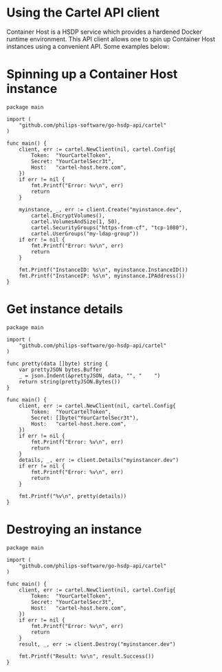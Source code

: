 # Using the Cartel API client
Container Host is a HSDP service which provides a hardened Docker runtime environment. This API client allows one to spin up Container Host instances using a convenient API. Some examples below:

# Spinning up a Container Host instance

```golang
package main

import (
	"github.com/philips-software/go-hsdp-api/cartel"
)

func main() {
	client, err := cartel.NewClient(nil, cartel.Config{
		Token:  "YourCartelToken",
		Secret: "YourCartelSecr3t",
		Host:   "cartel-host.here.com",
	})
	if err != nil {
		fmt.Printf("Error: %v\n", err)
		return
	}

	myinstance, _, err := client.Create("myinstance.dev",
		cartel.EncryptVolumes(),
		cartel.VolumesAndSize(1, 50),
		cartel.SecurityGroups("https-from-cf", "tcp-1080"),
		cartel.UserGroups("my-ldap-group"))
	if err != nil {
		fmt.Printf("Error: %v\n", err)
		return
	}

	fmt.Printf("InstanceID: %s\n", myinstance.InstanceID())
	fmt.Printf("InstanceIP: %s\n", myinstance.IPAddress())
}
```

# Get instance details

```golang
package main

import (
	"github.com/philips-software/go-hsdp-api/cartel"
)

func pretty(data []byte) string {
	var prettyJSON bytes.Buffer
	_ = json.Indent(&prettyJSON, data, "", "    ")
	return string(prettyJSON.Bytes())
}

func main() {
	client, err := cartel.NewClient(nil, cartel.Config{
		Token:  "YourCartelToken",
		Secret: []byte("YourCartelSecr3t"),
		Host:   "cartel-host.here.com",
	})
	if err != nil {
		fmt.Printf("Error: %v\n", err)
		return
	}
	details, _, err := client.Details("myinstancer.dev")
	if err != nil {
		fmt.Printf("Error: %v\n", err)
		return
	}

	fmt.Printf("%v\n", pretty(details))
}
```

# Destroying an instance

```golang
package main

import (
	"github.com/philips-software/go-hsdp-api/cartel"
)

func main() {
	client, err := cartel.NewClient(nil, cartel.Config{
		Token:  "YourCartelToken",
		Secret: "YourCartelSecr3t",
		Host:   "cartel-host.here.com",
	})
	if err != nil {
		fmt.Printf("Error: %v\n", err)
		return
	}
	result, _, err := client.Destroy("myinstancer.dev")

	fmt.Printf("Result: %v\n", result.Success())
}
```
